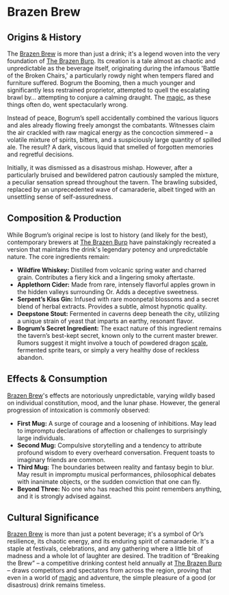 # Brazen Brew

## Origins & History

The [Brazen Brew](/geography/settlement/city/city-of-or/consumable/brazen-brew.md) is more than just a drink; it's a legend woven into the very foundation of [The Brazen Burp](/geography/settlement/city/city-of-or/shop/the-brazen-burp.md). Its creation is a tale almost as chaotic and unpredictable as the beverage itself, originating during the infamous 'Battle of the Broken Chairs,' a particularly rowdy night when tempers flared and furniture suffered.  Bogrum the Booming, then a much younger and significantly less restrained proprietor, attempted to quell the escalating brawl by… attempting to conjure a calming draught. The [magic](/structure/mechanic/magic.md), as these things often do, went spectacularly wrong.

Instead of peace, Bogrum’s spell accidentally combined the various liquors and ales already flowing freely amongst the combatants. Witnesses claim the air crackled with raw magical energy as the concoction simmered – a volatile mixture of spirits, bitters, and a suspiciously large quantity of spilled ale. The result? A dark, viscous liquid that smelled of forgotten memories and regretful decisions.

Initially, it was dismissed as a disastrous mishap. However, after a particularly bruised and bewildered patron cautiously sampled the mixture, a peculiar sensation spread throughout the tavern.  The brawling subsided, replaced by an unprecedented wave of camaraderie, albeit tinged with an unsettling sense of self-assuredness.

## Composition & Production

While Bogrum’s original recipe is lost to history (and likely for the best), contemporary brewers at [The Brazen Burp](/geography/settlement/city/city-of-or/shop/the-brazen-burp.md) have painstakingly recreated a version that maintains the drink's legendary potency and unpredictable nature. The core ingredients remain:

*   **Wildfire Whiskey:** Distilled from volcanic spring water and charred grain. Contributes a fiery kick and a lingering smoky aftertaste.
*   **Applethorn Cider:** Made from rare, intensely flavorful apples grown in the hidden valleys surrounding Or. Adds a deceptive sweetness.
*   **Serpent’s Kiss Gin:** Infused with rare moonpetal blossoms and a secret blend of herbal extracts. Provides a subtle, almost hypnotic quality.
*   **Deepstone Stout:** Fermented in caverns deep beneath the city, utilizing a unique strain of yeast that imparts an earthy, resonant flavor.
*   **Bogrum’s Secret Ingredient:** The exact nature of this ingredient remains the tavern’s best-kept secret, known only to the current master brewer. Rumors suggest it might involve a touch of powdered dragon [scale](/geography/landmark/scale.md), fermented sprite tears, or simply a very healthy dose of reckless abandon.

## Effects & Consumption

[Brazen Brew](/geography/settlement/city/city-of-or/consumable/brazen-brew.md)'s effects are notoriously unpredictable, varying wildly based on individual constitution, mood, and the lunar phase. However, the general progression of intoxication is commonly observed:

*   **First Mug:** A surge of courage and a loosening of inhibitions. May lead to impromptu declarations of affection or challenges to surprisingly large individuals.
*   **Second Mug:** Compulsive storytelling and a tendency to attribute profound wisdom to every overheard conversation. Frequent toasts to imaginary friends are common.
*   **Third Mug:** The boundaries between reality and fantasy begin to blur. May result in impromptu musical performances, philosophical debates with inanimate objects, or the sudden conviction that one can fly.
*   **Beyond Three:** No one who has reached this point remembers anything, and it is strongly advised against.

## Cultural Significance

[Brazen Brew](/geography/settlement/city/city-of-or/consumable/brazen-brew.md) is more than just a potent beverage; it's a symbol of Or’s resilience, its chaotic energy, and its enduring spirit of camaraderie.  It's a staple at festivals, celebrations, and any gathering where a little bit of madness and a whole lot of laughter are desired.  The tradition of “Breaking the Brew” – a competitive drinking contest held annually at [The Brazen Burp](/geography/settlement/city/city-of-or/shop/the-brazen-burp.md) – draws competitors and spectators from across the region, proving that even in a world of [magic](/structure/mechanic/magic.md) and adventure, the simple pleasure of a good (or disastrous) drink remains timeless.
